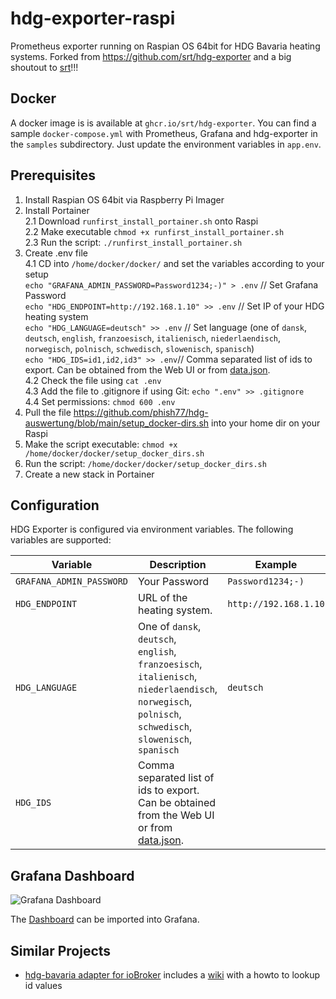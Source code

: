 # hdg-exporter-raspi

Prometheus exporter running on Raspian OS 64bit for HDG Bavaria heating systems. Forked from https://github.com/srt/hdg-exporter and a big shoutout to [srt](https://github.com/srt/hdg-exporter)!!!

## Docker

A docker image is is available at `ghcr.io/srt/hdg-exporter`.
You can find a sample `docker-compose.yml` with Prometheus, Grafana and hdg-exporter in the `samples` subdirectory.
Just update the environment variables in `app.env`.

## Prerequisites
1. Install Raspian OS 64bit via Raspberry Pi Imager
2. Install Portainer<br>
   2.1 Download `runfirst_install_portainer.sh` onto Raspi<br>
   2.2 Make executable `chmod +x runfirst_install_portainer.sh`<br>
   2.3 Run the script: `./runfirst_install_portainer.sh`<br>
4. Create .env file<br>
   4.1 CD into `/home/docker/docker/` and set the variables according to your setup<br>
      `echo "GRAFANA_ADMIN_PASSWORD=Password1234;-)" > .env` // Set Grafana Password<br>
      `echo "HDG_ENDPOINT=http://192.168.1.10" >> .env` // Set IP of your HDG heating system<br>
      `echo "HDG_LANGUAGE=deutsch" >> .env` // Set language (one of `dansk`, `deutsch`, `english`, `franzoesisch`, `italienisch`, `niederlaendisch`, `norwegisch`, `polnisch`, `schwedisch`, `slowenisch`, `spanisch`)<br>
      `echo "HDG_IDS=id1,id2,id3" >> .env`// Comma separated list of ids to export. Can be obtained from the Web UI or from [data.json](data.json). <br>
   4.2 Check the file using `cat .env`<br>
   4.3 Add the file to .gitignore if using Git: `echo ".env" >> .gitignore`<br>
   4.4 Set permissions: `chmod 600 .env`<br>
4. Pull the file https://github.com/phish77/hdg-auswertung/blob/main/setup_docker-dirs.sh into your home dir on your Raspi
5. Make the script executable: `chmod +x /home/docker/docker/setup_docker_dirs.sh`
6. Run the script: `/home/docker/docker/setup_docker_dirs.sh`
7. Create a new stack in Portainer


## Configuration

HDG Exporter is configured via environment variables. The following variables are supported:

| Variable                  | Description                                                                                                                                              | Example               |
| ------------------------- | -------------------------------------------------------------------------------------------------------------------------------------------------------- | --------------------- |
| `GRAFANA_ADMIN_PASSWORD`  | Your Password                                                                                                                                            | `Password1234;-)`     |
| `HDG_ENDPOINT`            | URL of the heating system.                                                                                                                               | `http://192.168.1.10` |
| `HDG_LANGUAGE`            | One of `dansk`, `deutsch`, `english`, `franzoesisch`, `italienisch`, `niederlaendisch`, `norwegisch`, `polnisch`, `schwedisch`, `slowenisch`, `spanisch` | `deutsch`             |
| `HDG_IDS`                 | Comma separated list of ids to export. Can be obtained from the Web UI or from [data.json](data.json).                                                   |                       |

## Grafana Dashboard

![Grafana Dashboard](grafana/dashboard.png)

The [Dashboard](sample/grafana/provisioning/dashboards/HDG.json) can be imported into Grafana.

## Similar Projects

- [hdg-bavaria adapter for ioBroker](https://github.com/SteMaker/ioBroker.hdg-bavaria) includes a [wiki](https://github.com/SteMaker/ioBroker.hdg-bavaria/wiki) with a howto to lookup id values
